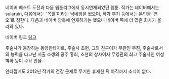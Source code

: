 네이버 베스트 도전과 다음 웹툰리그에서 동시연재되었던 웹툰. 작가는 네이버에서는 sularuin, 다음에서는 '목월'이라는 닉네임을 썼으며,
작가 후기 등에서는 본인을 '연오'로 칭한다. 다음과 네이버 양측에 연재하기는 했으나 네이버 쪽에 더 많은 회차가 올라와 있다.

네이버 링크
[링크](http://comic.naver.com/bestChallenge/list.nhn?titleId=287444&no=25)

주술사가 등장하는 동양판타지로, 주술사 초현, 그의 친구이자 무관인 무진, 주술사로서의 능력을 타고난 서출 소생의 공주 홍희, 초현의
상사이자 무영관의 최고 주술사인 여성 벽하 등이 주요 인물.

안타깝게도 2012년 작가의 건강 문제로 무기한 휴재한 뒤 아직까지 소식이 없다.

